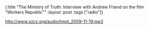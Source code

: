 {:title "The Ministry of Truth: Interview with Andrew Friend on the film \"Workers Republic\""
:layout :post
:tags  ["radio"]}

<http://www.szcz.org/audio/tmot_2009-11-19.mp3>

